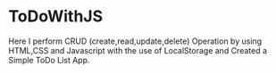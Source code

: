 # ToDoWithJS

Here I perform CRUD (create,read,update,delete) Operation by using HTML,CSS and Javascript with the use of LocalStorage and Created a Simple ToDo List App.

